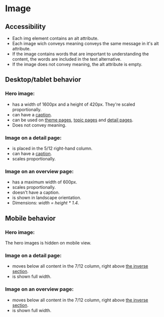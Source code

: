 # Image
## Accessibility
* Each img element contains an alt attribute.
* Each image wich conveys meaning conveys the same message in it's alt attribute.
* If the image contains words that are important to understanding the content, the words are included in the text alternative.
* If the image does not convey meaning, the alt attribute is empty.

## Desktop/tablet behavior

### Hero image:
* has a width of 1600px and a height of 420px. They're scaled proportionally.
* can have a <a href="#">caption</a>.
* can be used on <a href="#">theme pages</a>, <a href="#">topic pages</a> and <a href="#">detail pages</a>.
* Does not convey meaning.

### Image on a detail page:
* is placed in the 5/12 right-hand column.
* can have a <a href="#">caption</a>.
* scales proportionally.

### Image on an overview page:
* has a maximum width of 600px.
* scales proportionally.
* doesn't have a caption.
* is shown in landscape orientation. 
* Dimensions: _width = height * 1.4_.

## Mobile behavior

### Hero image:
The hero images is hidden on mobile view.

### Image on a detail page:
* moves below all content in the 7/12 column, right above <a href="#">the inverse section</a>.
* is shown full width.

### Image on an overview page:
* moves below all content in the 7/12 column, right above <a href="#">the inverse section</a>.
* is shown full width.

